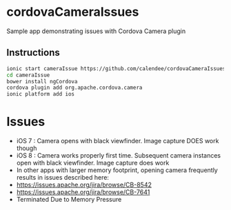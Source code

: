 # cordovaCameraIssues
Sample app demonstrating issues with Cordova Camera plugin

## Instructions

```sh
ionic start cameraIssue https://github.com/calendee/cordovaCameraIssues
cd cameraIssue
bower install ngCordova
cordova plugin add org.apache.cordova.camera
ionic platform add ios
```

# Issues
- iOS 7 : Camera opens with black viewfinder.  Image capture DOES work though
- iOS 8 : Camera works properly first time. Subsequent camera instances open with black viewfinder.  Image capture does work
- In other apps with larger memory footprint, opening camera frequently results in issues described here:
 - https://issues.apache.org/jira/browse/CB-8542
 - https://issues.apache.org/jira/browse/CB-7641
 - Terminated Due to Memory Pressure